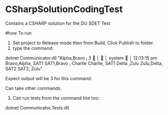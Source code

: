 # CSharpSolutionCodingTest
Contains a CSHARP solution for the DU SDET Test

#how To run
1. Set project to Release mode then from Build, Click Publish to folder.
2. type the command:

dotnet Communicator.dll "Alpha,Bravo                                                          3 ✘ │  │ system  │ 12:13:15 pm
Bravo,Alpha, SAT1
SAT1,Bravo , Charlie
Charlie, SAT1
Delta  ,Zulu
 Zulu,Delta, SAT2
SAT2,  Zulu"

Expect output will be 3 for this command.

Can take other commands.

3. Can run tests from the command line too:

dotnet Communicator.Tests.dll
